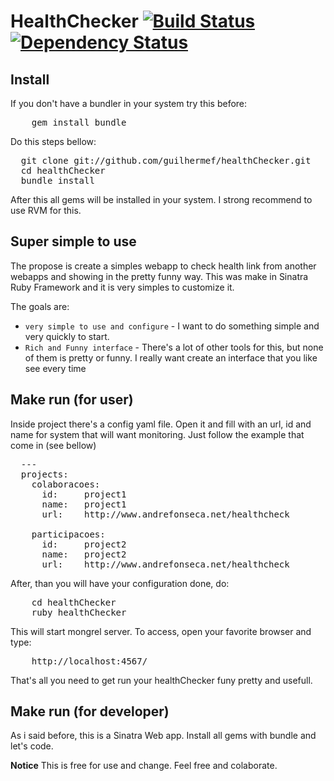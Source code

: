 # HealthChecker [![Build Status](https://secure.travis-ci.org/guilhermef/healthChecker.png)](http://travis-ci.org/guilhermef/healthChecker) [![Dependency Status](https://gemnasium.com/guilhermef/healthChecker.png)](https://gemnasium.com/guilhermef/healthChecker)

## Install

If you don't have a bundler in your system try this before:
<pre>
    gem install bundle
</pre>

Do this steps bellow:
<pre>
  git clone git://github.com/guilhermef/healthChecker.git
  cd healthChecker
  bundle install
</pre>

After this all gems will be installed in your system. I strong recommend to use RVM for this.

## Super simple to use

The propose is create a simples webapp to check health link from another webapps and showing in the pretty funny way. This was make in Sinatra Ruby Framework and it is very simples to customize it.

The goals are:

* `very simple to use and configure` - I want to do something simple and very quickly to start.
* `Rich and Funny interface` - There's a lot of other tools for this, but none of them is pretty or funny. I really want create an interface that you like see every time


## Make run (for user)

 Inside project there's a config yaml file. Open it and fill with an url, id and name for system that will want monitoring. Just follow the example that come in (see bellow)
<pre>
  ---
  projects:
    colaboracoes:
      id:     project1
      name:   project1
      url:    http://www.andrefonseca.net/healthcheck

    participacoes:
      id:     project2
      name:   project2
      url:    http://www.andrefonseca.net/healthcheck
</pre>

After, than you will have your configuration done, do:
<pre>
    cd healthChecker
    ruby healthChecker
</pre>

This will start mongrel server. To access, open your favorite browser and type:
<pre>
    http://localhost:4567/
</pre>


That's all you need to get run your healthChecker funy pretty and usefull.


## Make run (for developer)
  As i said before, this is a Sinatra Web app. Install all gems with bundle and let's code.

**Notice**
This is free for use and change. Feel free and colaborate.
